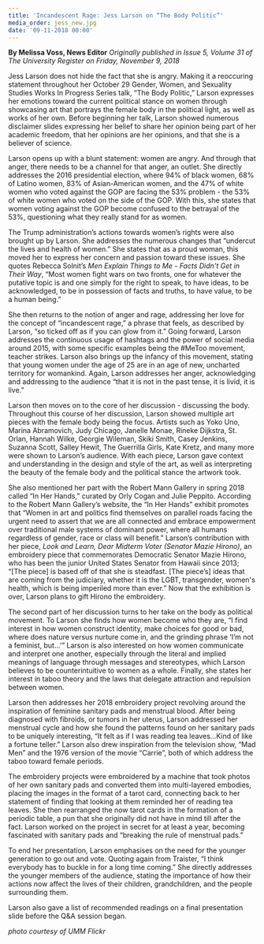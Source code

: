 ```yaml
---
title: 'Incandescent Rage: Jess Larson on “The Body Politic”'
media_order: jess_new.jpg
date: '09-11-2018 00:00'
---
```


**By Melissa Voss, News Editor** _Originally published in Issue 5, Volume 31 of The University Register on Friday, November 9, 2018_

Jess Larson does not hide the fact that she is angry.  Making it a reoccuring statement throughout her October 29 Gender, Women, and Sexuality Studies Works In Progress Series talk, “The Body Politic,”  Larson expresses her emotions toward the current political stance on women through showcasing art that portrays the female body in the political light, as well as works of her own.  Before beginning her talk, Larson showed numerous disclaimer slides expressing her belief to share her opinion being part of her academic freedom, that her opinions are her opinions, and that she is a believer of science.

Larson opens up with a blunt statement: women are angry.  And through that anger, there needs to be a channel for that anger, an outlet.  She directly addresses the 2016 presidential election, where 94% of black women, 68% of Latino women, 83% of Asian-American women, and the 47% of white women who voted against the GOP are facing the 53% problem - the 53% of white women who voted on the side of the GOP.  With this, she states that women voting against the GOP become confused to the betrayal of the 53%, questioning what they really stand for as women.

The Trump administration’s actions towards women’s rights were also brought up by Larson.  She addresses the numerous changes that “undercut the lives and health of women.”  She states that as a proud woman, this moved her to express her concern and passion toward these issues.  She quotes Rebecca Solnit’s _Men Explain Things to Me -
Facts Didn't Get in Their Way_, “Most women fight wars on two fronts, one for whatever the putative topic is and one simply for the right to speak, to have ideas, to be acknowledged, to be in possession of facts and truths, to have value, to be a human being.”

She then returns to the notion of anger and rage, addressing her love for the concept of “incandescent rage,” a phrase that feels, as described by Larson, “so ticked off as if you can glow from it.”  Going forward, Larson addresses the continuous usage of hashtags and the power of social media around 2015, with some specific examples being the #MeToo movement, teacher strikes.  Larson also brings up the infancy of this movement, stating that young women under the age of 25 are in an age of new, uncharted territory for womankind.  Again, Larson addresses her anger, acknowledging and addressing to the audience “that it is not in the past tense, it is livid, it is live.”

Larson then moves on to the core of her discussion - discussing the body.  Throughout this course of her discussion, Larson showed multiple art pieces with the female body being the focus.  Artists such as Yoko Uno, Marina Abramovich, Judy Chicago, Janelle Monae, Rineke Dijkstra, St. Orlan, Hannah Wilke, Georgie Wileman, Skiki Smith, Casey Jenkins, Suzanna Scott, Salley Hewit, The Guerrilla Girls, Kate Kretz, and many more were shown to Larson’s audience.  With each piece, Larson gave context and understanding in the design and style of the art, as well as interpreting the beauty of the female body and the political stance the artwork took.  

She also mentioned her part with the Robert Mann Gallery in spring 2018 called “In Her Hands,” curated by Orly Cogan and Julie Peppito.  According to the Robert Mann Gallery’s website, the “In Her Hands” exhibit promotes that “Women in art and politics find themselves on parallel roads facing the urgent need to assert that we are all connected and embrace empowerment over traditional male systems of dominant power, where all humans regardless of gender, race or class will benefit.”  Larson’s contribution with her piece, _Look and Learn, Dear Midterm Voter (Senator Mazie Hirono)_, an embroidery piece that commemorates Democratic Senator Mazie Hirono, who has been the junior United States Senator from Hawaii since 2013; “[The piece] is based off of that she is steadfast.  [The piece’s] ideas that are coming from the judiciary, whether it is the LGBT, transgender, women's health, which is being imperiled more than ever.”  Now that the exhibition is over, Larson plans to gift Hirono the embroidery.  

The second part of her discussion turns to her take on the body as political movement.  To Larson she finds how women become who they are, “I find interest in how women construct identity, make choices for good or bad, where does nature versus nurture come in, and the grinding phrase ‘I’m not a feminist, but…’”  Larson is also interested on how women communicate and interpret one another, especially through the literal and implied meanings of language through messages and stereotypes, which Larson believes to be counterintuitive to women as a whole.  Finally, she states her interest in taboo theory and the laws that delegate attraction and repulsion between women.

Larson then addresses her 2018 embroidery project revolving around the inspiration of feminine sanitary pads and menstrual blood.  After being diagnosed with fibroids, or tumors in her uterus, Larson addressed her menstrual cycle and how she found the patterns found on her sanitary pads to be uniquely interesting, “It felt as if I was reading tea leaves...Kind of like a fortune teller.”  Larson also drew inspiration from the television show, “Mad Men” and the 1976 version of the movie “Carrie”, both of which address the taboo toward female periods.

The embroidery projects were embroidered by a machine that took photos of her own sanitary pads and converted them into multi-layered embodies, placing the images in the format of a tarot card, connecting back to her statement of finding that looking at them reminded her of reading tea leaves.  She then rearranged the now tarot cards in the formation of a periodic table, a pun that she originally did not have in mind till after the fact. Larson worked on the project in secret for at least a year, becoming fascinated with sanitary pads and “breaking the rule of menstrual pads.”

To end her presentation, Larson emphasises on the need for the younger generation to go out and vote.  Quoting again from Traister, “I think everybody has to buckle in for a long time coming.”  She directly addresses the younger members of the audience, stating the importance of how their actions now affect the lives of their children, grandchildren, and the people surrounding them.

Larson also gave a list of recommended readings on a final presentation slide before the Q&A session began.

_photo courtesy of UMM Flickr_